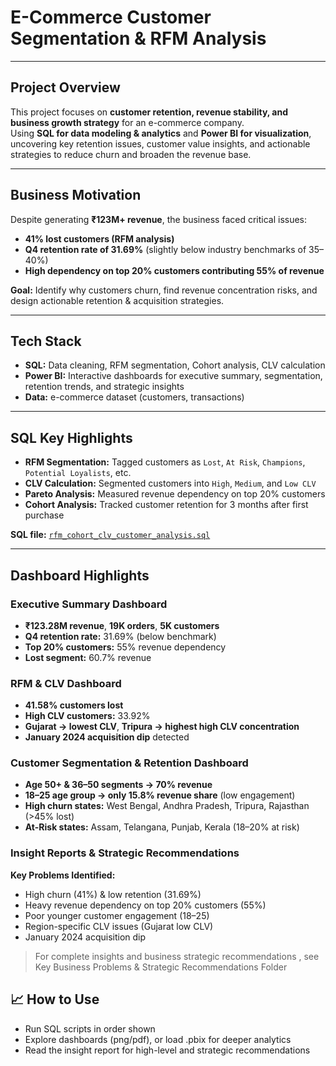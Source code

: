 # E-Commerce Customer Segmentation & RFM  Analysis


---

## Project Overview  
This project focuses on **customer retention, revenue stability, and business growth strategy** for an e-commerce company.  
Using **SQL for data modeling & analytics** and **Power BI for visualization**, uncovering key retention issues, customer value insights, and actionable strategies to reduce churn and broaden the revenue base.

---

## Business Motivation  
Despite generating **₹123M+ revenue**, the business faced critical issues:  
- **41% lost customers (RFM analysis)**  
- **Q4 retention rate of 31.69%** (slightly below industry benchmarks of 35–40%)  
- **High dependency on top 20% customers contributing 55% of revenue**  

**Goal:** Identify why customers churn, find revenue concentration risks, and design actionable retention & acquisition strategies.

---

## Tech Stack  
- **SQL:** Data cleaning, RFM segmentation, Cohort analysis, CLV calculation  
- **Power BI:** Interactive dashboards for executive summary, segmentation, retention trends, and strategic insights  
- **Data:** e-commerce dataset (customers, transactions)

---

## SQL Key Highlights  
- **RFM Segmentation:** Tagged customers as `Lost`, `At Risk`, `Champions`, `Potential Loyalists`, etc.  
- **CLV Calculation:** Segmented customers into `High`, `Medium`, and `Low CLV`  
- **Pareto Analysis:** Measured revenue dependency on top 20% customers  
- **Cohort Analysis:** Tracked customer retention for 3 months after first purchase  

**SQL file:** [`rfm_cohort_clv_customer_analysis.sql`](./rfm_cohort_clv_customer_analysis.sql.sql)

---

## Dashboard Highlights  

### Executive Summary Dashboard  
- **₹123.28M revenue**, **19K orders**, **5K customers**  
- **Q4 retention rate:** 31.69% (below benchmark)  
- **Top 20% customers:** 55% revenue dependency  
- **Lost segment:** 60.7% revenue  

### RFM & CLV Dashboard  
- **41.58% customers lost**  
- **High CLV customers:** 33.92%  
- **Gujarat → lowest CLV**, **Tripura → highest high CLV concentration**  
- **January 2024 acquisition dip** detected  

### Customer Segmentation & Retention Dashboard  
- **Age 50+ & 36–50 segments → 70% revenue**  
- **18–25 age group → only 15.8% revenue share** (low engagement)  
- **High churn states:** West Bengal, Andhra Pradesh, Tripura, Rajasthan (>45% lost)  
- **At-Risk states:** Assam, Telangana, Punjab, Kerala (18–20% at risk)  

### Insight Reports & Strategic Recommendations  
**Key Problems Identified:**  
- High churn (41%) & low retention (31.69%)  
- Heavy revenue dependency on top 20% customers (55%)  
- Poor younger customer engagement (18–25)  
- Region-specific CLV issues (Gujarat low CLV)  
- January 2024 acquisition dip  

> For complete insights and business strategic recommendations , see Key Business Problems & Strategic Recommendations Folder
 

## 📈 How to Use

- Run SQL scripts in order shown
- Explore dashboards (png/pdf), or load .pbix for deeper analytics
- Read the insight report for high-level and strategic recommendations
